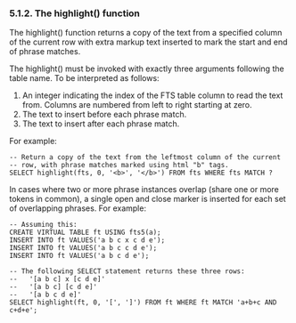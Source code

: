 ### 5\.1\.2\. The highlight() function


 The highlight() function returns a copy of the text from a specified
column of the current row with extra markup text inserted to mark the start
and end of phrase matches.



The highlight() must be invoked with exactly three arguments following
the table name. To be interpreted as follows:



1. An integer indicating the index of the FTS table column to read the
 text from. Columns are numbered from left to right starting at zero.
2. The text to insert before each phrase match.
3. The text to insert after each phrase match.


For example:




```
-- Return a copy of the text from the leftmost column of the current
-- row, with phrase matches marked using html "b" tags.
SELECT highlight(fts, 0, '<b>', '</b>') FROM fts WHERE fts MATCH ?

```

In cases where two or more phrase instances overlap (share one or more
tokens in common), a single open and close marker is inserted for each set
of overlapping phrases. For example:




```
-- Assuming this:
CREATE VIRTUAL TABLE ft USING fts5(a);
INSERT INTO ft VALUES('a b c x c d e');
INSERT INTO ft VALUES('a b c c d e');
INSERT INTO ft VALUES('a b c d e');

-- The following SELECT statement returns these three rows:
--   '[a b c] x [c d e]'
--   '[a b c] [c d e]'
--   '[a b c d e]'
SELECT highlight(ft, 0, '[', ']') FROM ft WHERE ft MATCH 'a+b+c AND c+d+e';

```


